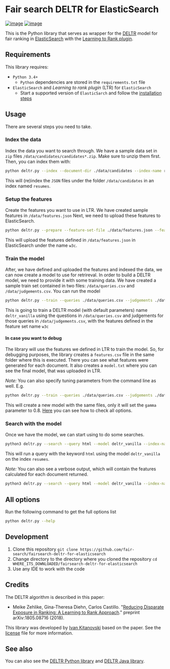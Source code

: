 # Fair search DELTR for ElasticSearch

[![image](https://img.shields.io/pypi/pyversions/fairsearchdeltr.svg)](https://pypi.org/project/fairsearchdeltr/)
[![image](https://img.shields.io/pypi/l/fairsearchdeltr.svg)](https://pypi.org/project/fairsearchdeltr/)

This is the Python library that serves as wrapper for the [DELTR](https://arxiv.org/pdf/1805.08716.pdf) model 
for fair ranking in [ElasticSearch](https://www.elastic.co/) with the [Learning to Rank plugin](https://elasticsearch-learning-to-rank.readthedocs.io/en/latest/).

## Requirements

This library requires:

- `Python 3.4+`
    - `Python` dependencies are stored in the `requirements.txt` file 
- `ElasticSearch` and _Learning to rank plugin_ (LTR) for `ElasticSearch`
    - Start a supported version of `ElasticSarch` and follow the [installation steps](https://github.com/o19s/elasticsearch-learning-to-rank#installing)  

## Usage

There are several steps you need to take.

### Index the data

Index the data you want to search through. We have a sample data set in `zip` files `/data/candidates/candidates*.zip`.
Make sure to unzip them first. Then, you can index them with:

```bash
python deltr.py --index --document-dir ./data/candidates --index-name resumes
```

This will (re)index the `JSON` files under the folder `/data/candidates` in an index named `resumes`. 

### Setup the features

Create the features you want to use in LTR. We have created sample features in `/data/features.json`
Next, we need to upload these features to ElasticSearch.

```bash
python deltr.py --prepare --feature-set-file ./data/features.json --feature-set-name w3c
```

This will upload the features defined in `/data/features.json` in ElasticSearch under the name `w3c`.

### Train the model

After, we have defined and uploaded the features and indexed the data, we can now create a model to use for retrireval.
In order to build a DELTR model, we need to provide it with some training data. We have created a sample train set contained in two files:
 `/data/queries.csv` and `/data/judgements.csv`. You can run the model
 
```bash
python deltr.py --train --queries ./data/queries.csv --judgements ./data/judgements.csv --model deltr_vanilla --feature-set-name w3c
```

This is going to train a DELTR model (with default parameters) name `deltr_vanilla` using the questions in `/data/queries.csv` and 
judgements for those queries in `/data/judgements.csv`, with the features defined in the feature set name `w3c`

#### In case you want to debug

The library will use the features we defined in LTR to train the model. So, for debugging purposes, the library 
creates a `features.csv` file in the same folder where this is executed. There you can see what features were generated for each document.
It also creates a `model.txt` where you can see the final model, that was uploaded in LTR. 

*Note:* You can also specify tuning parameters from the command line as well. E.g.

```bash
python deltr.py --train --queries ./data/queries.csv --judgements ./data/judgements.csv --model deltr_not_vanilla --feature-set-name w3c --gamma 0.8
```

This will create a new model with the same files, only it will set the `gamma` parameter to 0.8. [Here](#options) you can see how to check all options.

### Search with the model

Once we have the model, we can start using to do some searches. 

```bash
python3 deltr.py --search --query html --model deltr_vanilla --index-name resumes
```

This will run a query with the keyword `html` using the model `deltr_vanilla` on the index `resumes`.

*Note:* You can also see a verbose output, which will contain the features calculated for each document returned.

```bash
python3 deltr.py --search --query html --model deltr_vanilla --index-name resumes --verbose
```

## <a name="options"></a> All options

Run the following command to get the full options list
```bash
python deltr.py --help
```

## Development

1. Clone this repository `git clone https://github.com/fair-search/fairsearch-deltr-for-elasticsearch`
2. Change directory to the directory where you cloned the repository `cd WHERE_ITS_DOWNLOADED/fairsearch-deltr-for-elasticsearch`
3. Use any IDE to work with the code

## Credits

The DELTR algorithm is described in this paper:

* Meike Zehlike, Gina-Theresa Diehn, Carlos Castillo. "[Reducing Disparate Exposure in Ranking:
A Learning to Rank Approach](https://doi.org/10.1145/3132847.3132938)." preprint arXiv:1805.08716 (2018).

This library was developed by [Ivan Kitanovski](http://ivankitanovski.com/) based on the paper. See the [license](https://github.com/fair-search/fairsearch-deltr-for-elasticsearch/blob/master/LICENSE) file for more information.

## See also

You can also see the [DELTR Python library](https://github.com/fair-search/fairsearchdeltr-python)
 and [DELTR Java library](https://github.com/fair-search/fairsearchdeltr-java).
